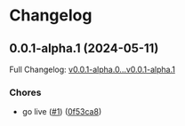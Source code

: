 # Changelog

## 0.0.1-alpha.1 (2024-05-11)

Full Changelog: [v0.0.1-alpha.0...v0.0.1-alpha.1](https://github.com/ary75/w3c-w3c-api.github.io/compare/v0.0.1-alpha.0...v0.0.1-alpha.1)

### Chores

* go live ([#1](https://github.com/ary75/w3c-w3c-api.github.io/issues/1)) ([0f53ca8](https://github.com/ary75/w3c-w3c-api.github.io/commit/0f53ca800ba5502617d496732d12b64e100a45f7))
